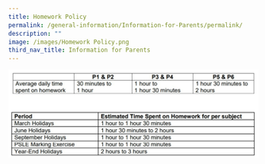 ```yaml
---
title: Homework Policy
permalink: /general-information/Information-for-Parents/permalink/
description: ""
image: /images/Homework Policy.png
third_nav_title: Information for Parents
---
```

![](/images/Homework%20Policy.png)